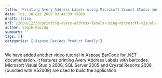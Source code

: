 ```yaml
---
title: 'Printing Avery Address Labels using Microsoft Visual Studio and Crystal Reports'
date: Tue, 30 Dec 2008 03:44:00 +0000
draft: false
url: /2008/12/30/printing-avery-address-labels-using-microsoft-visual-studio-and-crystal-reports/
author: Saqib Razzaq
summary: ''
tags: []
categories: ['Aspose.BarCode Product Family']
---
```


We have added another video tutorial in Aspose.BarCode for .NET documentation. It features printing Avery Address Labels with barcodes. Microsoft Visual Studio 2008, SQL Server 2005 and Crystal Reports 2008 (bundled with VS2008) are used to build the application.








